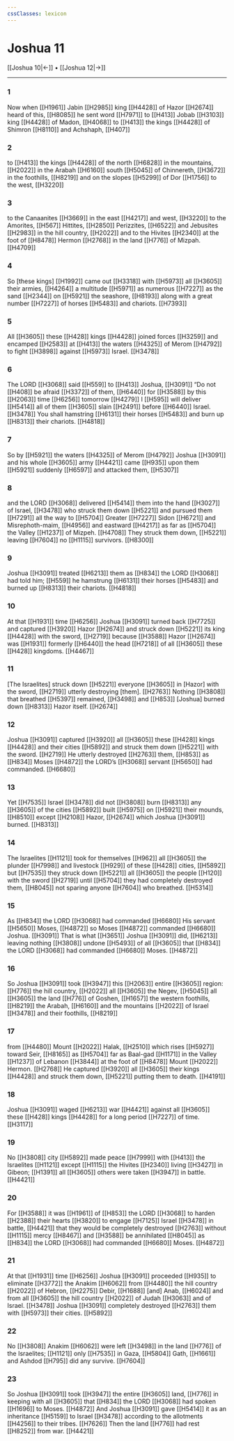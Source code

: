 ```yaml
---
cssClasses: lexicon
---
```


# Joshua 11

[[Joshua 10|←]] • [[Joshua 12|→]]

---

### 1
Now when [[H1961]] Jabin [[H2985]] king [[H4428]] of Hazor [[H2674]] heard of this, [[H8085]] he sent word [[H7971]] to [[H413]] Jobab [[H3103]] king [[H4428]] of Madon, [[H4068]] to [[H413]] the kings [[H4428]] of Shimron [[H8110]] and Achshaph, [[H407]]

### 2
to [[H413]] the kings [[H4428]] of the north [[H6828]] in the mountains, [[H2022]] in the Arabah [[H6160]] south [[H5045]] of Chinnereth, [[H3672]] in the foothills, [[H8219]] and on the slopes [[H5299]] of Dor [[H1756]] to the west, [[H3220]]

### 3
to the Canaanites [[H3669]] in the east [[H4217]] and west, [[H3220]] to the Amorites, [[H567]] Hittites, [[H2850]] Perizzites, [[H6522]] and Jebusites [[H2983]] in the hill country, [[H2022]] and to the Hivites [[H2340]] at the foot of [[H8478]] Hermon [[H2768]] in the land [[H776]] of Mizpah. [[H4709]]

### 4
So [these kings] [[H1992]] came out [[H3318]] with [[H5973]] all [[H3605]] their armies, [[H4264]] a multitude [[H5971]] as numerous [[H7227]] as the sand [[H2344]] on [[H5921]] the seashore, [[H8193]] along with a great number [[H7227]] of horses [[H5483]] and chariots. [[H7393]]

### 5
All [[H3605]] these [[H428]] kings [[H4428]] joined forces [[H3259]] and encamped [[H2583]] at [[H413]] the waters [[H4325]] of Merom [[H4792]] to fight [[H3898]] against [[H5973]] Israel. [[H3478]]

### 6
The LORD [[H3068]] said [[H559]] to [[H413]] Joshua, [[H3091]] “Do not [[H408]] be afraid [[H3372]] of them, [[H6440]] for [[H3588]] by this [[H2063]] time [[H6256]] tomorrow [[H4279]] I [[H595]] will deliver [[H5414]] all of them [[H3605]] slain [[H2491]] before [[H6440]] Israel. [[H3478]] You shall hamstring [[H6131]] their horses [[H5483]] and burn up [[H8313]] their chariots. [[H4818]]

### 7
So by [[H5921]] the waters [[H4325]] of Merom [[H4792]] Joshua [[H3091]] and his whole [[H3605]] army [[H4421]] came [[H935]] upon them [[H5921]] suddenly [[H6597]] and attacked them, [[H5307]]

### 8
and the LORD [[H3068]] delivered [[H5414]] them into the hand [[H3027]] of Israel, [[H3478]] who struck them down [[H5221]] and pursued them [[H7291]] all the way to [[H5704]] Greater [[H7227]] Sidon [[H6721]] and Misrephoth-maim, [[H4956]] and eastward [[H4217]] as far as [[H5704]] the Valley [[H1237]] of Mizpeh. [[H4708]] They struck them down, [[H5221]] leaving [[H7604]] no [[H1115]] survivors. [[H8300]]

### 9
Joshua [[H3091]] treated [[H6213]] them as [[H834]] the LORD [[H3068]] had told him; [[H559]] he hamstrung [[H6131]] their horses [[H5483]] and burned up [[H8313]] their chariots. [[H4818]]

### 10
At that [[H1931]] time [[H6256]] Joshua [[H3091]] turned back [[H7725]] and captured [[H3920]] Hazor [[H2674]] and struck down [[H5221]] its king [[H4428]] with the sword, [[H2719]] because [[H3588]] Hazor [[H2674]] was [[H1931]] formerly [[H6440]] the head [[H7218]] of all [[H3605]] these [[H428]] kingdoms. [[H4467]]

### 11
[The Israelites] struck down [[H5221]] everyone [[H3605]] in [Hazor]  with the sword, [[H2719]] utterly destroying [them]. [[H2763]] Nothing [[H3808]] that breathed [[H5397]] remained, [[H3498]] and [[H853]] [Joshua] burned down [[H8313]] Hazor itself. [[H2674]]

### 12
Joshua [[H3091]] captured [[H3920]] all [[H3605]] these [[H428]] kings [[H4428]] and their cities [[H5892]] and struck them down [[H5221]] with the sword. [[H2719]] He utterly destroyed [[H2763]] them, [[H853]] as [[H834]] Moses [[H4872]] the LORD’s [[H3068]] servant [[H5650]] had commanded. [[H6680]]

### 13
Yet [[H7535]] Israel [[H3478]] did not [[H3808]] burn [[H8313]] any [[H3605]] of the cities [[H5892]] built [[H5975]] on [[H5921]] their mounds, [[H8510]] except [[H2108]] Hazor, [[H2674]] which Joshua [[H3091]] burned. [[H8313]]

### 14
The Israelites [[H1121]] took for themselves [[H962]] all [[H3605]] the plunder [[H7998]] and livestock [[H929]] of these [[H428]] cities, [[H5892]] but [[H7535]] they struck down [[H5221]] all [[H3605]] the people [[H120]] with the sword [[H2719]] until [[H5704]] they had completely destroyed them, [[H8045]] not sparing anyone [[H7604]] who breathed. [[H5314]]

### 15
As [[H834]] the LORD [[H3068]] had commanded [[H6680]] His servant [[H5650]] Moses, [[H4872]] so Moses [[H4872]] commanded [[H6680]] Joshua. [[H3091]] That is what [[H3651]] Joshua [[H3091]] did, [[H6213]] leaving nothing [[H3808]] undone [[H5493]] of all [[H3605]] that [[H834]] the LORD [[H3068]] had commanded [[H6680]] Moses. [[H4872]]

### 16
So Joshua [[H3091]] took [[H3947]] this [[H2063]] entire [[H3605]] region: [[H776]] the hill country, [[H2022]] all [[H3605]] the Negev, [[H5045]] all [[H3605]] the land [[H776]] of Goshen, [[H1657]] the western foothills, [[H8219]] the Arabah, [[H6160]] and the mountains [[H2022]] of Israel [[H3478]] and their foothills, [[H8219]]

### 17
from [[H4480]] Mount [[H2022]] Halak, [[H2510]] which rises [[H5927]] toward Seir, [[H8165]] as [[H5704]] far as Baal-gad [[H1171]] in the Valley [[H1237]] of Lebanon [[H3844]] at the foot of [[H8478]] Mount [[H2022]] Hermon. [[H2768]] He captured [[H3920]] all [[H3605]] their kings [[H4428]] and struck them down, [[H5221]] putting them to death. [[H4191]]

### 18
Joshua [[H3091]] waged [[H6213]] war [[H4421]] against all [[H3605]] these [[H428]] kings [[H4428]] for a long period [[H7227]] of time. [[H3117]]

### 19
No [[H3808]] city [[H5892]] made peace [[H7999]] with [[H413]] the Israelites [[H1121]] except [[H1115]] the Hivites [[H2340]] living [[H3427]] in Gibeon; [[H1391]] all [[H3605]] others were taken [[H3947]] in battle. [[H4421]]

### 20
For [[H3588]] it was [[H1961]] of [[H853]] the LORD [[H3068]] to harden [[H2388]] their hearts [[H3820]] to engage [[H7125]] Israel [[H3478]] in battle, [[H4421]] that they would be completely destroyed [[H2763]] without [[H1115]] mercy [[H8467]] and [[H3588]] be annihilated [[H8045]] as [[H834]] the LORD [[H3068]] had commanded [[H6680]] Moses. [[H4872]]

### 21
At that [[H1931]] time [[H6256]] Joshua [[H3091]] proceeded [[H935]] to eliminate [[H3772]] the Anakim [[H6062]] from [[H4480]] the hill country [[H2022]] of Hebron, [[H2275]] Debir, [[H1688]] [and] Anab, [[H6024]] and from all [[H3605]] the hill country [[H2022]] of Judah [[H3063]] and of Israel. [[H3478]] Joshua [[H3091]] completely destroyed [[H2763]] them with [[H5973]] their cities. [[H5892]]

### 22
No [[H3808]] Anakim [[H6062]] were left [[H3498]] in the land [[H776]] of the Israelites; [[H1121]] only [[H7535]] in Gaza, [[H5804]] Gath, [[H1661]] and Ashdod [[H795]] did any survive. [[H7604]]

### 23
So Joshua [[H3091]] took [[H3947]] the entire [[H3605]] land, [[H776]] in keeping with all [[H3605]] that [[H834]] the LORD [[H3068]] had spoken [[H1696]] to Moses. [[H4872]] And Joshua [[H3091]] gave [[H5414]] it as an inheritance [[H5159]] to Israel [[H3478]] according to the allotments [[H4256]] to their tribes. [[H7626]] Then the land [[H776]] had rest [[H8252]] from war. [[H4421]]

